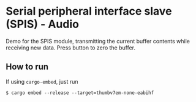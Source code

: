 # Serial peripheral interface slave (SPIS) - Audio

Demo for the SPIS module, transmitting the current buffer contents while receiving new data. Press button to zero the buffer.

## How to run 

If using `cargo-embed`, just run

```console
$ cargo embed --release --target=thumbv7em-none-eabihf
```